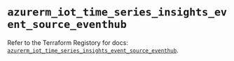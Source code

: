 # `azurerm_iot_time_series_insights_event_source_eventhub`

Refer to the Terraform Registory for docs: [`azurerm_iot_time_series_insights_event_source_eventhub`](https://registry.terraform.io/providers/hashicorp/azurerm/3.57.0/docs/resources/iot_time_series_insights_event_source_eventhub).
